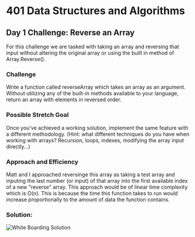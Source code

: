 # 401 Data Structures and Algorithms

## Day 1 Challenge: Reverse an Array
For this challenge we are tasked with taking an array and reversing that input without altering the original array or using the built in method of Array.Reverse(). 

### Challenge
Write a function called reverseArray which takes an array as an argument. Without utilizing any of the built-in methods available to your language, return an array with elements in reversed order.

### Possible Stretch Goal
Once you’ve achieved a working solution, implement the same feature with a different methodology. (Hint: what different techniques do you have when working with arrays? Recursion, loops, indexes, modifying the array input directly…)

### Approach and Efficiency
Matt and I approached reversinge this array as taking a test array and inputing the last number (or input) of that array into the first available index of a new "reverse" array.
This approach would be of linear time complexity which is O(n). This is because the time this function takes to run would increase proportionally to the amount of data the function contains. 
### Solution: 
![White Boarding Solution]()

